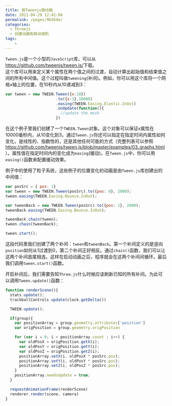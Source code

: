 ```yaml
---
title: 用Tweenjs做动画
date: 2021-04-29 12:42:04
permalink: /pages/9b564e/
categories:
  - threejs
  - 创建动画和移动相机
tags:
    -
---
```

`Tween.js`是一个小型的`JavaScript`库，可以从<a target="_blank" href="https://github.com/tweenjs/tween.js/">https://github.com/tweenjs/tween.js/</a>下载。  
这个库可以用来定义某个属性在两个值之间的过渡，自动计算出起始值和结束值之间的所有中间值。这个过程叫做`tweening`(补间)。例如，你可以用这个库将一个网格x轴上的位置，在10秒内从10递减到3：
```js
var tween = new TWEEN.Tween({x:10})
                      .to({x:3},10000)
                      .easing(TWEEN.Easing.Elastic.InOut)
                      .onUpdate(function(){
                        //update the mesh
                      })
```
在这个例子里我们创建了一个`TWEEN.Tween`对象。这个对象可以保证x属性在10000毫秒内，从10变化到3。通过`Tween.js`你还可以指定在指定时间内属性如何变化，是线性的、指数性的，还是其他任何可能的方式（完整列表可以参照<a target="_blank" link="https://github.com/tweenjs/tween.js/blob/master/examples/03_graphs.html">https://github.com/tweenjs/tween.js/blob/master/examples/03_graphs.html</a>）。属性值在指定时间内的变化成为`easing`(缓动)。在`Tween.js`中，你可以用`easing()`函数来配置缓动效果。

<style lang="stylus" scoped>
    #three1{
        width:800px;
        height:600px;
        position:relative;
    }
</style>
<template>
    <div id="three1"></div>
</template>

<script>
import * as THREE from 'three/build/three.module.js';
import * as dat from '../@js/dat.gui.js'
import {TWEEN} from 'three/examples/jsm/libs/tween.module.min.js'
import { PLYLoader } from 'three/examples/jsm/loaders/PLYLoader.js'
import {
  initStats, 
  initRenderer,
  initCamera,
  initTrackballControls,
  initDefaultLighting,
  addGroundPlane
  } from '../@js/util.js'

export default {
  data() {
      return {
          gui:null
      }
  },
  mounted(){
      this.init()
  },
  beforeDestroy(){
    if(this.gui){
      this.gui.destroy()
    }
  },
  methods:{
    init(){
      var domEl = document.getElementById("three1")
      var stats = initStats(0,domEl)
      var renderer = initRenderer(domEl)
      var camera = initCamera(domEl)
      var scene = new THREE.Scene()
      var group

      var trackballControls = initTrackballControls(camera, renderer)
      var clock = new THREE.Clock()

      initDefaultLighting(scene)

      var posSrc = { pos: 1}  
      var tween = new TWEEN.Tween(posSrc).to({pos: 0}, 2000); 
      tween.easing(TWEEN.Easing.Bounce.InOut); 
    
      var tweenBack = new TWEEN.Tween(posSrc).to({pos: 1}, 2000); 
      tweenBack.easing(TWEEN.Easing.Bounce.InOut); 
      
      tweenBack.chain(tween); 
      tween.chain(tweenBack); 

      tween.start();

      // 将摄像机位置移到中心
      camera.position.x = -30
      camera.position.y = 40
      camera.position.z = 30
      camera.lookAt(scene.position)

      //添加第二个环境光
      var ambientLight = new THREE.AmbientLight(0x353535)
      scene.add(ambientLight)

      var loader = new PLYLoader();
      loader.load("/daodao-knowledge/models/carcloud.ply", function (geometry) {
        var material = new THREE.PointsMaterial({
          color: 0xffffff,
          size: 1,
          opacity: 0.6,
          transparent: true,
          blending: THREE.AdditiveBlending,
          depthWrite: false,
          map: generateSprite()
        });

        // copy the original position, so we can referene that when tweening
        var origPosition = geometry.attributes['position'].clone()
        geometry.origPosition = origPosition

        group = new THREE.Points(geometry, material);
        group.scale.set(2.5, 2.5, 2.5);
        scene.add(group)
      });

      renderScene()

      function renderScene(){
        stats.update();
        trackballControls.update(clock.getDelta())

        TWEEN.update();

        if(group){
          var positionArray = group.geometry.attributes['position']
          var origPosition = group.geometry.origPosition

          for (var i = 0; i < positionArray.count ; i++) {
            var oldPosX = origPosition.getX(i);
            var oldPosY = origPosition.getY(i);
            var oldPosZ = origPosition.getZ(i);
            positionArray.setX(i, oldPosX * posSrc.pos);
            positionArray.setY(i, oldPosY * posSrc.pos);
            positionArray.setZ(i, oldPosZ * posSrc.pos);
          }
          positionArray.needsUpdate = true;
        }

        requestAnimationFrame(renderScene)
        renderer.render(scene, camera)
      }

      // From Three.js examples
      function generateSprite() {

        var canvas = document.createElement('canvas');
        canvas.width = 16;
        canvas.height = 16;
        var context = canvas.getContext('2d');

        // draw the sprites
        var gradient = context.createRadialGradient(canvas.width / 2, canvas.height / 2, 0, canvas.width / 2, canvas.height / 2, canvas.width / 2);
        gradient.addColorStop(0, 'rgba(255,255,255,1)');
        gradient.addColorStop(0.2, 'rgba(0,255,255,1)');
        gradient.addColorStop(0.4, 'rgba(0,0,64,1)');
        gradient.addColorStop(1, 'rgba(0,0,0,1)');
        context.fillStyle = gradient;
        context.fillRect(0, 0, canvas.width, canvas.height);

        // create the texture
        var texture = new THREE.Texture(canvas);
        texture.needsUpdate = true;
        return texture;
      }
    }
  }
}
</script>

例子中的使用了粒子系统，这些例子的位置变化的动画是由`Tween.js`库创建出的中间值：
```js
var posSrc = { pos: 1}  
var tween = new TWEEN.Tween(posSrc).to({pos: 0}, 2000); 
tween.easing(TWEEN.Easing.Bounce.InOut); 

var tweenBack = new TWEEN.Tween(posSrc).to({pos: 1}, 2000); 
tweenBack.easing(TWEEN.Easing.Bounce.InOut); 

tweenBack.chain(tween); 
tween.chain(tweenBack); 

tween.start();
```
这段代码里我们创建了两个补间：`tween`和`tweenBack`。第一个补间定义的是竖向`position`如何从1过渡到0，第二个补间正好相反。通过`chain()`函数，我们可以让这两个补间首尾相连。这样在启动动画之后，程序就会在这两个补间间循环。最后我们调用`tween.start()`函数。

开启补间后，我们需要告知`Three.js`什么时候应该刷新已知的所有补间。为此可以调用`Tween.update()`函数：
```js {5,8-19}
function renderScene(){
  stats.update();
  trackballControls.update(clock.getDelta())

  TWEEN.update();

  if(group){
    var positionArray = group.geometry.attributes['position']
    var origPosition = group.geometry.origPosition

    for (var i = 0; i < positionArray.count ; i++) {
      var oldPosX = origPosition.getX(i);
      var oldPosY = origPosition.getY(i);
      var oldPosZ = origPosition.getZ(i);
      positionArray.setX(i, oldPosX * posSrc.pos);
      positionArray.setY(i, oldPosY * posSrc.pos);
      positionArray.setZ(i, oldPosZ * posSrc.pos);
    }
    positionArray.needsUpdate = true;
  }

  requestAnimationFrame(renderScene)
  renderer.render(scene, camera)
}

```